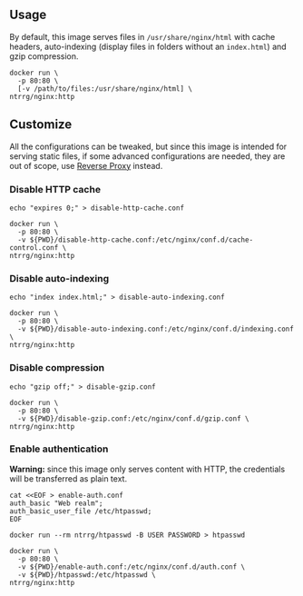## Usage

By default, this image serves files in `/usr/share/nginx/html` with cache
headers, auto-indexing (display files in folders without an `index.html`) and
gzip compression.

```shell-session
docker run \
  -p 80:80 \
  [-v /path/to/files:/usr/share/nginx/html] \
ntrrg/nginx:http
```

## Customize

All the configurations can be tweaked, but since this image is intended for
serving static files, if some advanced configurations are needed, they are out
of scope, use [Reverse Proxy](../rproxy) instead.

### Disable HTTP cache

```shell-session
echo "expires 0;" > disable-http-cache.conf
```

```shell-session
docker run \
  -p 80:80 \
  -v ${PWD}/disable-http-cache.conf:/etc/nginx/conf.d/cache-control.conf \
ntrrg/nginx:http
```

### Disable auto-indexing

```shell-session
echo "index index.html;" > disable-auto-indexing.conf
```

```shell-session
docker run \
  -p 80:80 \
  -v ${PWD}/disable-auto-indexing.conf:/etc/nginx/conf.d/indexing.conf \
ntrrg/nginx:http
```

### Disable compression

```shell-session
echo "gzip off;" > disable-gzip.conf
```

```shell-session
docker run \
  -p 80:80 \
  -v ${PWD}/disable-gzip.conf:/etc/nginx/conf.d/gzip.conf \
ntrrg/nginx:http
```

### Enable authentication

**Warning:** since this image only serves content with HTTP, the credentials
will be transferred as plain text.

```shell-session
cat <<EOF > enable-auth.conf
auth_basic "Web realm";
auth_basic_user_file /etc/htpasswd;
EOF
```

```shell-session
docker run --rm ntrrg/htpasswd -B USER PASSWORD > htpasswd
```

```shell-session
docker run \
  -p 80:80 \
  -v ${PWD}/enable-auth.conf:/etc/nginx/conf.d/auth.conf \
  -v ${PWD}/htpasswd:/etc/htpasswd \
ntrrg/nginx:http
```

